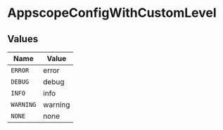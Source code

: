 # AppscopeConfigWithCustomLevel


## Values

| Name      | Value     |
| --------- | --------- |
| `ERROR`   | error     |
| `DEBUG`   | debug     |
| `INFO`    | info      |
| `WARNING` | warning   |
| `NONE`    | none      |
